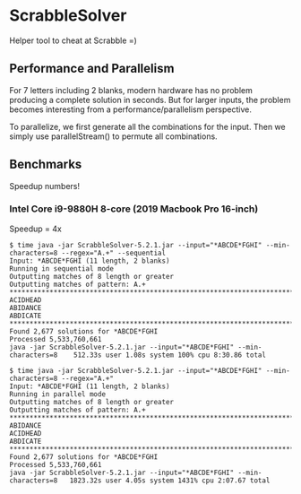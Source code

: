 # ScrabbleSolver
Helper tool to cheat at Scrabble =)

## Performance and Parallelism
For 7 letters including 2 blanks, modern hardware has no problem producing a complete solution in seconds. But for larger inputs, the problem becomes interesting from a performance/parallelism perspective.

To parallelize, we first generate all the combinations for the input. Then we simply use parallelStream() to permute all combinations.

## Benchmarks
Speedup numbers!

### Intel Core i9-9880H 8-core (2019 Macbook Pro 16-inch)
Speedup = 4x
```
$ time java -jar ScrabbleSolver-5.2.1.jar --input="*ABCDE*FGHI" --min-characters=8 --regex="A.+" --sequential
Input: *ABCDE*FGHI (11 length, 2 blanks)
Running in sequential mode
Outputting matches of 8 length or greater
Outputting matches of pattern: A.+
********************************************************************************
ACIDHEAD                                                                        
ABIDANCE                                                                        
ABDICATE                                                                        
********************************************************************************
Found 2,677 solutions for *ABCDE*FGHI
Processed 5,533,760,661
java -jar ScrabbleSolver-5.2.1.jar --input="*ABCDE*FGHI" --min-characters=8    512.33s user 1.08s system 100% cpu 8:30.86 total

$ time java -jar ScrabbleSolver-5.2.1.jar --input="*ABCDE*FGHI" --min-characters=8 --regex="A.+"             
Input: *ABCDE*FGHI (11 length, 2 blanks)
Running in parallel mode
Outputting matches of 8 length or greater
Outputting matches of pattern: A.+
********************************************************************************
ABIDANCE                                                                        
ACIDHEAD                                                                        
ABDICATE                                                                        
********************************************************************************
Found 2,677 solutions for *ABCDE*FGHI
Processed 5,533,760,661
java -jar ScrabbleSolver-5.2.1.jar --input="*ABCDE*FGHI" --min-characters=8   1823.32s user 4.05s system 1431% cpu 2:07.67 total
```
